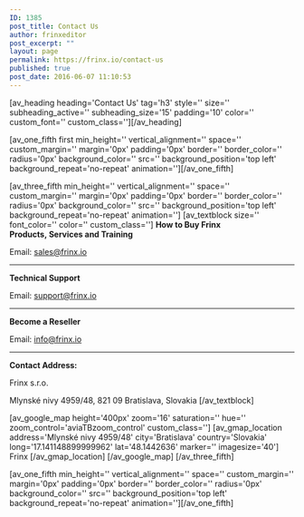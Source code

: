 ```yaml
---
ID: 1385
post_title: Contact Us
author: frinxeditor
post_excerpt: ""
layout: page
permalink: https://frinx.io/contact-us
published: true
post_date: 2016-06-07 11:10:53
---
```

[av_heading heading='Contact Us' tag='h3' style='' size='' subheading_active='' subheading_size='15' padding='10' color='' custom_font='' custom_class=''][/av_heading]

[av_one_fifth first min_height='' vertical_alignment='' space='' custom_margin='' margin='0px' padding='0px' border='' border_color='' radius='0px' background_color='' src='' background_position='top left' background_repeat='no-repeat' animation=''][/av_one_fifth]

[av_three_fifth min_height='' vertical_alignment='' space='' custom_margin='' margin='0px' padding='0px' border='' border_color='' radius='0px' background_color='' src='' background_position='top left' background_repeat='no-repeat' animation=''] [av_textblock size='' font_color='' color='' custom_class=''] **How to Buy Frinx Products, Services and Training**

Email: <sales@frinx.io>

* * *

**Technical Support**

Email: <support@frinx.io>

* * *

**Become a Reseller**

Email: <info@frinx.io>

* * *

**Contact Address:**

Frinx s.r.o.

Mlynské nivy 4959/48, 821 09 Bratislava, Slovakia [/av_textblock]

[av_google_map height='400px' zoom='16' saturation='' hue='' zoom_control='aviaTBzoom_control' custom_class=''] [av_gmap_location address='Mlynské nivy 4959/48' city='Bratislava' country='Slovakia' long='17.141148899999962' lat='48.1442636' marker='' imagesize='40'] Frinx [/av_gmap_location] [/av_google_map] [/av_three_fifth]

[av_one_fifth min_height='' vertical_alignment='' space='' custom_margin='' margin='0px' padding='0px' border='' border_color='' radius='0px' background_color='' src='' background_position='top left' background_repeat='no-repeat' animation=''][/av_one_fifth]